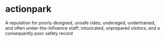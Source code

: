 actionpark
==========

A reputation for poorly designed, unsafe rides; underaged, undertrained, and often under-the-influence staff; intoxicated, unprepared visitors; and a consequently poor safety record
